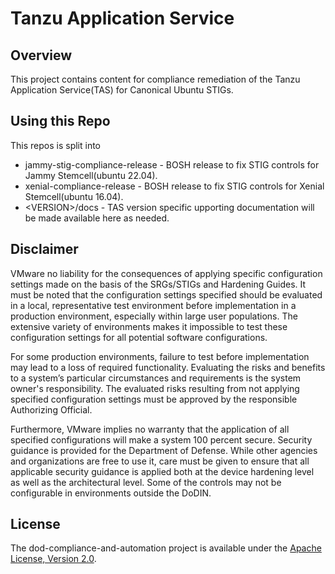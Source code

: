 # Tanzu Application Service

## Overview

This project contains content for compliance remediation of the Tanzu Application Service(TAS) for Canonical Ubuntu STIGs.

## Using this Repo

This repos is split into 
- jammy-stig-compliance-release - BOSH release to fix STIG controls for Jammy Stemcell(ubuntu 22.04).
- xenial-compliance-release - BOSH release to fix STIG controls for Xenial Stemcell(ubuntu 16.04).
- \<VERSION\>/docs - TAS version specific upporting documentation will be made available here as needed.

## Disclaimer

VMware no liability for the consequences of applying specific configuration settings made on the basis of the SRGs/STIGs and Hardening Guides. It must be noted that the configuration settings specified should be evaluated in a local, representative test environment before implementation in a production environment, especially within large user populations. The extensive variety of environments makes it impossible to test these configuration settings for all potential software configurations.

For some production environments, failure to test before implementation may lead to a loss of required functionality. Evaluating the risks and benefits to a system’s particular circumstances and requirements is the system owner's responsibility. The evaluated risks resulting from not applying specified configuration settings must be approved by the responsible Authorizing Official.

Furthermore, VMware implies no warranty that the application of all specified configurations will make a system 100 percent secure. Security guidance is provided for the Department of Defense. While other agencies and organizations are free to use it, care must be given to ensure that all applicable security guidance is applied both at the device hardening level as well as the architectural level. Some of the controls may not be configurable in environments outside the DoDIN.

## License

The dod-compliance-and-automation project is available under the [Apache License, Version 2.0](LICENSE).
